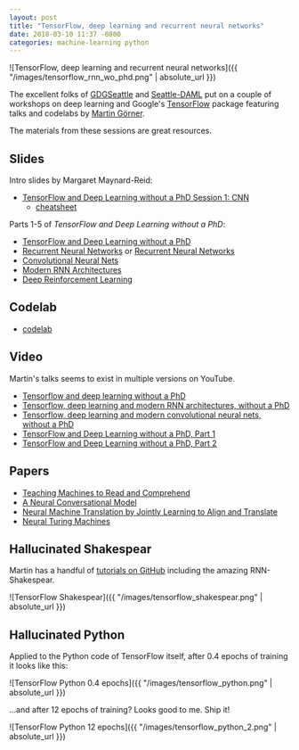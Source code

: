 ```yaml
---
layout: post
title: "TensorFlow, deep learning and recurrent neural networks"
date: 2018-03-10 11:37 -0800
categories: machine-learning python
---
```


![TensorFlow, deep learning and recurrent neural networks]({{ "/images/tensorflow_rnn_wo_phd.png" | absolute_url }})

The excellent folks of [GDGSeattle](https://www.meetup.com/gdg-seattle/) and [Seattle-DAML](https://www.meetup.com/Seattle-DAML/) put on a couple of workshops on deep learning and Google's [TensorFlow](https://www.tensorflow.org/) package featuring talks and codelabs by [Martin Görner](https://twitter.com/martin_gorner).

The materials from these sessions are great resources.

## Slides

Intro slides by Margaret Maynard-Reid:

* [TensorFlow and Deep Learning without a PhD Session 1: CNN](https://speakerdeck.com/margaretmz/tensorflow-and-deep-learning-without-a-phd-session-1-cnn)
    * [cheatsheet](https://goo.gl/orszsL)

Parts 1-5 of <i>TensorFlow and Deep Learning without a PhD</i>:

* [TensorFlow and Deep Learning without a PhD](https://goo.gl/pHeXe7)
* [Recurrent Neural Networks](https://goo.gl/UuN41S) or [Recurrent Neural Networks](https://goo.gl/jrd7AR)
* [Convolutional Neural Nets](https://goo.gl/VxQDmx)
* [Modern RNN Architectures](https://goo.gl/BYT7au)
* [Deep Reinforcement Learning](https://goo.gl/CB8xNH)

## Codelab

* [codelab](http://goo.gl/mVZloU)

## Video

Martin's talks seems to exist in multiple versions on YouTube.

* [Tensorflow and deep learning without a PhD](https://www.youtube.com/watch?v=vq2nnJ4g6N0)
* [Tensorflow, deep learning and modern RNN architectures, without a PhD](https://www.youtube.com/watch?v=pzOzmxCR37I)
* [Tensorflow, deep learning and modern convolutional neural nets, without a PhD ](https://www.youtube.com/watch?v=vaL1I2BD_xY)
* [TensorFlow and Deep Learning without a PhD, Part 1](https://www.youtube.com/watch?v=u4alGiomYP4)
* [TensorFlow and Deep Learning without a PhD, Part 2](https://www.youtube.com/watch?v=fTUwdXUFfI8)

## Papers

* [Teaching Machines to Read and Comprehend](https://arxiv.org/abs/1506.03340v3)
* [A Neural Conversational Model](https://arxiv.org/pdf/1506.05869v1.pdf)
* [Neural Machine Translation by Jointly Learning to Align and Translate](https://arxiv.org/abs/1409.0473)
* [Neural Turing Machines](https://arxiv.org/abs/1410.5401)

## Hallucinated Shakespear

Martin has a handful of [tutorials on GitHub](https://github.com/martin-gorner) including the amazing RNN-Shakespear.

![TensorFlow Shakespear]({{ "/images/tensorflow_shakespear.png" | absolute_url }})

## Hallucinated Python

Applied to the Python code of TensorFlow itself, after 0.4 epochs of training it looks like this:

![TensorFlow Python 0.4 epochs]({{ "/images/tensorflow_python.png" | absolute_url }})

...and after 12 epochs of training? Looks good to me. Ship it!

![TensorFlow Python 12 epochs]({{ "/images/tensorflow_python_2.png" | absolute_url }})


